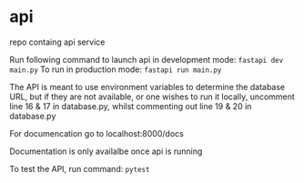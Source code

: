 # api
repo containg api service

Run following command to launch api in development mode: ```fastapi dev main.py```
To run in production mode: ```fastapi run main.py```

The API is meant to use environment variables to determine the database URL, but if they are not available, or one wishes to run it locally, uncomment line 16 & 17 in database.py, whilst commenting out line 19 & 20 in database.py

For documencation go to localhost:8000/docs

Documentation is only availalbe once api is running

To test the API, run command: ```pytest```